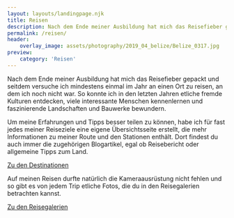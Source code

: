 ```yaml
---
layout: layouts/landingpage.njk
title: Reisen
description: Nach dem Ende meiner Ausbildung hat mich das Reisefieber gepackt und seitdem versuche ich mindestens einmal im Jahr an einen Ort zu reisen, an dem ich noch nicht war.
permalink: /reisen/
header:
    overlay_image: assets/photography/2019_04_belize/Belize_0317.jpg
preview:
    category: 'Reisen'
---
```


<div class="p-4 bg-gray-100 text-gray-700">
  <div class="container p-4 my-4 text-base sm:text-lg md:text-xl">
    <p class="mb-4">
    Nach dem Ende meiner Ausbildung hat mich das Reisefieber gepackt und seitdem versuche ich mindestens einmal im Jahr an einen Ort zu reisen, an dem ich noch nicht war.
    So konnte ich in den letzten Jahren etliche fremde Kulturen entdecken, viele interessante Menschen kennenlernen und faszinierende Landschaften und Bauwerke bewundern.
    </p>
    <p class="mb-4">
    Um meine Erfahrungen und Tipps besser teilen zu können, habe ich für fast jedes meiner Reiseziele eine eigene Übersichtsseite erstellt, die mehr Informationen zu meiner Route und den Stationen enthält.
    Dort findest du auch immer die zugehörigen Blogartikel, egal ob Reisebericht oder allgemeine Tipps zum Land.
    </p>
    <p>
        <a href="{% post_url collections.pages, 'countries' %}" class="btn">Zu den Destinationen</a>
    </p>
    <p class="mb-4 mt-12">
    Auf meinen Reisen durfte natürlich die Kameraausrüstung nicht fehlen und so gibt es von jedem Trip etliche Fotos, die du in den Reisegalerien betrachten kannst.
    </p>
    <p>
        <a href="{% post_url collections.pages, 'galleries.md' %}" class="btn">Zu den Reisegalerien</a>
    </p>
  </div>
</div>
